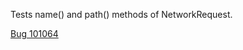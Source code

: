 Tests name() and path() methods of NetworkRequest.

[Bug 101064](https://bugs.webkit.org/show_bug.cgi?id=101064)
